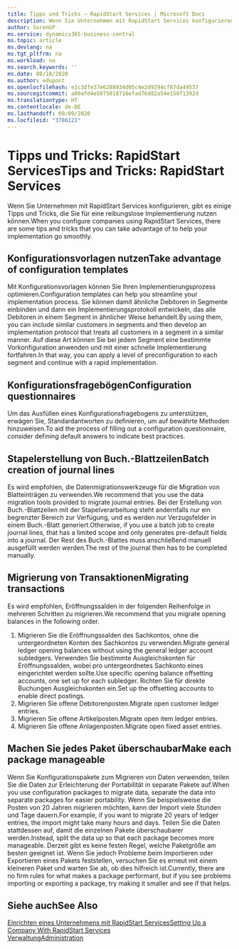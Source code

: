 ```yaml
---
title: Tipps und Tricks – RapidStart Services | Microsoft Docs
description: Wenn Sie Unternehmen mit RapidStart Services konfigurieren, gibt es einige Tipps und Tricks, die Sie für eine reibungslose Implementierung nutzen können.
author: SorenGP
ms.service: dynamics365-business-central
ms.topic: article
ms.devlang: na
ms.tgt_pltfrm: na
ms.workload: na
ms.search.keywords: ''
ms.date: 08/18/2020
ms.author: edupont
ms.openlocfilehash: e1c3dfe37e6288934d05c4e2d9294cf87da49537
ms.sourcegitcommit: a80afd4e5075018716efad76d82a54e158f1392d
ms.translationtype: HT
ms.contentlocale: de-DE
ms.lasthandoff: 09/09/2020
ms.locfileid: "3786121"
---
```

# <a name="tips-and-tricks-rapidstart-services"></a><span data-ttu-id="be211-103">Tipps und Tricks: RapidStart Services</span><span class="sxs-lookup"><span data-stu-id="be211-103">Tips and Tricks: RapidStart Services</span></span>

<span data-ttu-id="be211-104">Wenn Sie Unternehmen mit RapidStart Services konfigurieren, gibt es einige Tipps und Tricks, die Sie für eine reibungslose Implementierung nutzen können.</span><span class="sxs-lookup"><span data-stu-id="be211-104">When you configure companies using RapidStart Services, there are some tips and tricks that you can take advantage of to help your implementation go smoothly.</span></span>  

## <a name="take-advantage-of-configuration-templates"></a><span data-ttu-id="be211-105">Konfigurationsvorlagen nutzen</span><span class="sxs-lookup"><span data-stu-id="be211-105">Take advantage of configuration templates</span></span>

<span data-ttu-id="be211-106">Mit Konfigurationsvorlagen können Sie Ihren Implementierungsprozess optimieren.</span><span class="sxs-lookup"><span data-stu-id="be211-106">Configuration templates can help you streamline your implementation process.</span></span> <span data-ttu-id="be211-107">Sie können damit ähnliche Debitoren in Segmente einbinden und dann ein Implementierungsprotokoll entwickeln, das alle Debitoren in einem Segment in ähnlicher Weise behandelt.</span><span class="sxs-lookup"><span data-stu-id="be211-107">By using them, you can include similar customers in segments and then develop an implementation protocol that treats all customers in a segment in a similar manner.</span></span> <span data-ttu-id="be211-108">Auf diese Art können Sie bei jedem Segment eine bestimmte Vorkonfiguration anwenden und mit einer schnelle Implementierung fortfahren.</span><span class="sxs-lookup"><span data-stu-id="be211-108">In that way, you can apply a level of preconfiguration to each segment and continue with a rapid implementation.</span></span>  

## <a name="configuration-questionnaires"></a><span data-ttu-id="be211-109">Konfigurationsfragebögen</span><span class="sxs-lookup"><span data-stu-id="be211-109">Configuration questionnaires</span></span>

<span data-ttu-id="be211-110">Um das Ausfüllen eines Konfigurationsfragebogens zu unterstützen, erwägen Sie, Standardantworten zu definieren, um auf bewährte Methoden hinzuweisen.</span><span class="sxs-lookup"><span data-stu-id="be211-110">To aid the process of filling out a configuration questionnaire, consider defining default answers to indicate best practices.</span></span>  

## <a name="batch-creation-of-journal-lines"></a><span data-ttu-id="be211-111">Stapelerstellung von Buch.-Blattzeilen</span><span class="sxs-lookup"><span data-stu-id="be211-111">Batch creation of journal lines</span></span>

<span data-ttu-id="be211-112">Es wird empfohlen, die Datenmigrationswerkzeuge für die Migration von Blatteinträgen zu verwenden.</span><span class="sxs-lookup"><span data-stu-id="be211-112">We recommend that you use the data migration tools provided to migrate journal entries.</span></span> <span data-ttu-id="be211-113">Bei der Erstellung von Buch.-Blattzeilen mit der Stapelverarbeitung steht andernfalls nur ein begrenzter Bereich zur Verfügung, und es werden nur Verzugsfelder in einem Buch.-Blatt generiert.</span><span class="sxs-lookup"><span data-stu-id="be211-113">Otherwise, if you use a batch job to create journal lines, that has a limited scope and only generates pre-default fields into a journal.</span></span> <span data-ttu-id="be211-114">Der Rest des Buch.-Blattes muss anschließend manuell ausgefüllt werden werden.</span><span class="sxs-lookup"><span data-stu-id="be211-114">The rest of the journal then has to be completed manually.</span></span>  

## <a name="migrating-transactions"></a><span data-ttu-id="be211-115">Migrierung von Transaktionen</span><span class="sxs-lookup"><span data-stu-id="be211-115">Migrating transactions</span></span>

<span data-ttu-id="be211-116">Es wird empfohlen, Eröffnungssalden in der folgenden Reihenfolge in mehreren Schritten zu migrieren.</span><span class="sxs-lookup"><span data-stu-id="be211-116">We recommend that you migrate opening balances in the following order.</span></span> <!--Be aware that you cannot insert ledger entries directly. Instead you must use journals to post the journal lines-->

1. <span data-ttu-id="be211-117">Migrieren Sie die Eröffnungssalden des Sachkontos, ohne die untergeordneten Konten des Sachkontos zu verwenden.</span><span class="sxs-lookup"><span data-stu-id="be211-117">Migrate general ledger opening balances without using the general ledger account subledgers.</span></span> <span data-ttu-id="be211-118">Verwenden Sie bestimmte Ausgleichskonten für Eröffnungssalden, wobei pro untergeordnetes Sachkonto eines eingerichtet werden sollte.</span><span class="sxs-lookup"><span data-stu-id="be211-118">Use specific opening balance offsetting accounts, one set up for each subledger.</span></span> <span data-ttu-id="be211-119">Richten Sie für direkte Buchungen Ausgleichskonten ein.</span><span class="sxs-lookup"><span data-stu-id="be211-119">Set up the offsetting accounts to enable direct postings.</span></span>  
2. <span data-ttu-id="be211-120">Migrieren Sie offene Debitorenposten.</span><span class="sxs-lookup"><span data-stu-id="be211-120">Migrate open customer ledger entries.</span></span>  <!--work on these-->
3. <span data-ttu-id="be211-121">Migrieren Sie offene Artikelposten.</span><span class="sxs-lookup"><span data-stu-id="be211-121">Migrate open item ledger entries.</span></span>  
4. <span data-ttu-id="be211-122">Migrieren Sie offene Anlagenposten.</span><span class="sxs-lookup"><span data-stu-id="be211-122">Migrate open fixed asset entries.</span></span>  

## <a name="make-each-package-manageable"></a><span data-ttu-id="be211-123">Machen Sie jedes Paket überschaubar</span><span class="sxs-lookup"><span data-stu-id="be211-123">Make each package manageable</span></span>

<span data-ttu-id="be211-124">Wenn Sie Konfigurationspakete zum Migrieren von Daten verwenden, teilen Sie die Daten zur Erleichterung der Portabilität in separate Pakete auf.</span><span class="sxs-lookup"><span data-stu-id="be211-124">When you use configuration packages to migrate data, separate the data into separate packages for easier portability.</span></span> <span data-ttu-id="be211-125">Wenn Sie beispielsweise die Posten von 20 Jahren migrieren möchten, kann der Import viele Stunden und Tage dauern.</span><span class="sxs-lookup"><span data-stu-id="be211-125">For example, if you want to migrate 20 years of ledger entries, the import might take many hours and days.</span></span> <span data-ttu-id="be211-126">Teilen Sie die Daten stattdessen auf, damit die einzelnen Pakete überschaubarer werden.</span><span class="sxs-lookup"><span data-stu-id="be211-126">Instead, split the data up so that each package becomes more manageable.</span></span> <span data-ttu-id="be211-127">Derzeit gibt es keine festen Regel, welche Paketgröße am besten geeignet ist. Wenn Sie jedoch Probleme beim Importieren oder Exportieren eines Pakets feststellen, versuchen Sie es erneut mit einem kleineren Paket und warten Sie ab, ob dies hilfreich ist.</span><span class="sxs-lookup"><span data-stu-id="be211-127">Currently, there are no firm rules for what makes a package performant, but if you see problems importing or exporting a package, try making it smaller and see if that helps.</span></span>  

## <a name="see-also"></a><span data-ttu-id="be211-128">Siehe auch</span><span class="sxs-lookup"><span data-stu-id="be211-128">See Also</span></span>

[<span data-ttu-id="be211-129">Einrichten eines Unternehmens mit RapidStart Services</span><span class="sxs-lookup"><span data-stu-id="be211-129">Setting Up a Company With RapidStart Services</span></span>](admin-set-up-a-company-with-rapidstart.md)  
[<span data-ttu-id="be211-130">Verwaltung</span><span class="sxs-lookup"><span data-stu-id="be211-130">Administration</span></span>](admin-setup-and-administration.md)  
